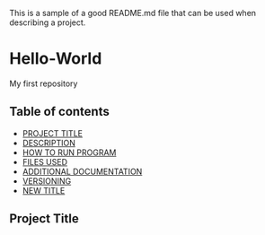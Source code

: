 This is a sample of a good README.md file that can be used when describing a project.

# Hello-World
My first repository

## Table of contents

  - [PROJECT TITLE](#Project-Ttile)
  - [DESCRIPTION](#Description)
  - [HOW TO RUN PROGRAM](#How-to-run-program)
  - [FILES USED](#files-used)
  - [ADDITIONAL DOCUMENTATION](#additional-documentation)
  - [VERSIONING](#versioning)
  - [NEW TITLE](#New-title)


## Project Title
